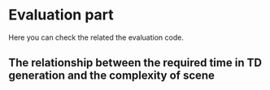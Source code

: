 # Evaluation part

Here you can check the related the evaluation code.

## The relationship between the required time in TD generation and the complexity of scene

